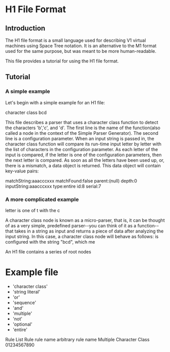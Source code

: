 # H1 File Format

## Introduction

The H1 file format is a small language used for describing V1 virtual machines using Space Tree notation. It is an alternative to the M1 format used for the same purpose, but was meant to be more human-readable.

This file provides a tutorial for using the H1 file format.

## Tutorial

### A simple example
Let's begin with a simple example for an H1 file:

character class
 bcd

This file describes a parser that uses a character class function to detect the characters 'b','c', and 'd'. The first line is the name of the function(also called a node in the context of the Simple Parser Generator). The second line is a configuration parameter. When an input string is passed in, the character class function will compare its run-time input letter by letter with the list of characters in the configuration parameter. As each letter of the input is compared, if the letter is one of the configuration parameters, then the next letter is compared. As soon as all the letters have been used up, or, there is a mismatch, a data object is returned. This data object will contain key-value pairs:

matchString:aaacccxxx
matchFound:false
parent:(null)
depth:0
inputString:aaacccxxx
type:entire
id:8
serial:7


### A more complicated example

 letter is one of t with the c

A character class node is known as a micro-parser, that is, it can be thought of as a very simple, predefined parser--you can think of it as a function--that takes in a string as input and returns a piece of data after analyzing the input string. In this case, a character class node will behave as follows: is configured with the string "bcd", which me

An H1 file contains a series of root nodes
# Example file

* 'character class'
* 'string literal'
* 'or'
* 'sequence'
* 'and'
* 'multiple'
* 'not'
* 'optional'
* 'entire'



Rule List
 Rule
  rule name
   arbitrary rule name
  Multiple
   Character Class
    01234567890
